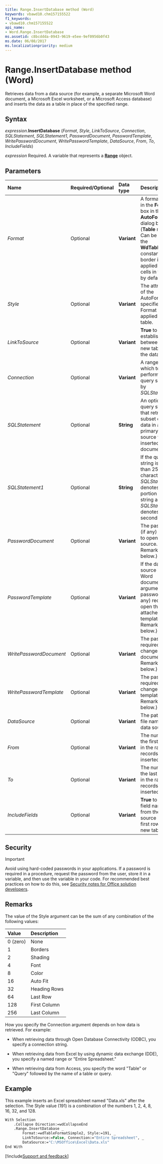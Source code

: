 ```yaml
---
title: Range.InsertDatabase method (Word)
keywords: vbawd10.chm157155522
f1_keywords:
- vbawd10.chm157155522
api_name:
- Word.Range.InsertDatabase
ms.assetid: c8bcddda-0943-9619-e5ee-9ef0956b0f43
ms.date: 06/08/2017
ms.localizationpriority: medium
---
```



# Range.InsertDatabase method (Word)

Retrieves data from a data source (for example, a separate Microsoft Word document, a Microsoft Excel worksheet, or a Microsoft Access database) and inserts the data as a table in place of the specified range.


## Syntax

_expression_.**InsertDatabase** (_Format_, _Style_, _LinkToSource_, _Connection_, _SQLStatement_, _SQLStatement1_, _PasswordDocument_, _PasswordTemplate_, _WritePasswordDocument_, _WritePasswordTemplate_, _DataSource_, _From_, _To_, _IncludeFields_)

_expression_ Required. A variable that represents a **[Range](Word.Range.md)** object.


## Parameters

|Name|Required/Optional|Data type|Description|
|:-----|:-----|:-----|:-----|
| _Format_|Optional| **Variant**|A format listed in the **Formats** box in the **Table AutoFormat** dialog box (**Table** menu). Can be any of the **WdTableFormat** constants. A border is applied to the cells in the table by default.|
| _Style_|Optional| **Variant**|The attributes of the AutoFormat specified by Format that are applied to the table.|
| _LinkToSource_|Optional| **Variant**| **True** to establish a link between the new table and the data source.|
| _Connection_|Optional| **Variant**|A range within which to perform the query specified by _SQLStatement_.|
| _SQLStatement_|Optional| **String**|An optional query string that retrieves a subset of the data in a primary data source to be inserted into the document.|
| _SQLStatement1_|Optional| **String**|If the query string is longer than 255 characters, _SQLStatement_ denotes the first portion of the string and _SQLStatement1_ denotes the second portion.|
| _PasswordDocument_|Optional| **Variant**|The password (if any) required to open the data source. (See Remarks below.)|
| _PasswordTemplate_|Optional| **Variant**|If the data source is a Word document, this argument is the password (if any) required to open the attached template. (See Remarks below.)|
| _WritePasswordDocument_|Optional| **Variant**|The password required to save changes to the document. (See Remarks below.)|
| _WritePasswordTemplate_|Optional| **Variant**|The password required to save changes to the template. (See Remarks below.)|
| _DataSource_|Optional| **Variant**|The path and file name of the data source.|
| _From_|Optional| **Variant**|The number of the first record in the range of records to be inserted.|
| _To_|Optional| **Variant**|The number of the last record in the range of records to be inserted.|
| _IncludeFields_|Optional| **Variant**| **True** to include field names from the data source in the first row of the new table.|

## Security

> [!IMPORTANT] 
> Avoid using hard-coded passwords in your applications. If a password is required in a procedure, request the password from the user, store it in a variable, and then use the variable in your code. For recommended best practices on how to do this, see [Security notes for Office solution developers](../Library-Reference/Concepts/security-notes-for-microsoft-office-solution-developers.md). 



## Remarks

The value of the Style argument can be the sum of any combination of the following values:

|Value|Description|
|:-----|:-----|
|0 (zero)|None|
|1|Borders|
|2|Shading|
|4|Font|
|8|Color|
|16|Auto Fit|
|32|Heading Rows|
|64|Last Row|
|128|First Column|
|256|Last Column|

How you specify the Connection argument depends on how data is retrieved. For example:

- When retrieving data through Open Database Connectivity (ODBC), you specify a connection string.
    
- When retrieving data from Excel by using dynamic data exchange (DDE), you specify a named range or "Entire Spreadsheet."
  
- When retrieving data from Access, you specify the word "Table" or "Query" followed by the name of a table or query.
    

## Example

This example inserts an Excel spreadsheet named "Data.xls" after the selection. The Style value (191) is a combination of the numbers 1, 2, 4, 8, 16, 32, and 128.


```vb
With Selection 
    .Collapse Direction:=wdCollapseEnd 
    .Range.InsertDatabase _ 
        Format:=wdTableFormatSimple2, Style:=191, _ 
        LinkToSource:=False, Connection:="Entire Spreadsheet", _ 
        DataSource:="C:\MSOffice\Excel\Data.xls" 
End With
```




[!include[Support and feedback](~/includes/feedback-boilerplate.md)]